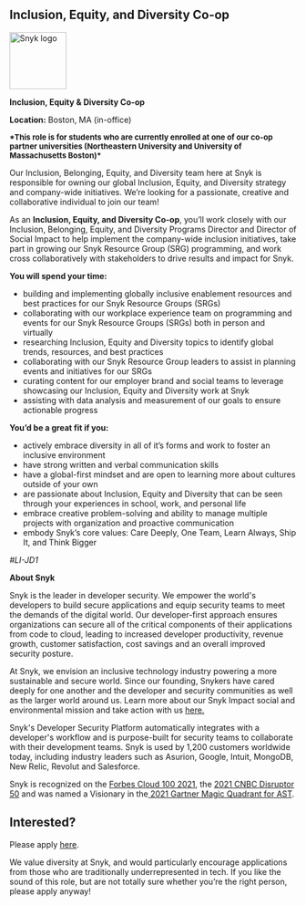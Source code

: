 Inclusion, Equity, and Diversity Co-op
---

<img src="https://res.cloudinary.com/snyk/image/upload/v1537345894/press-kit/brand/logo-black.png" width="100" alt="Snyk logo" />

<p><strong>Inclusion, Equity &amp; Diversity Co-op&nbsp;&nbsp;</strong></p>
<p><strong>Location:</strong><span style="font-weight: 400;"> Boston, MA (in-office)</span></p>
<p><span style="font-weight: 400;"><span style="font-size: 10pt;"><strong>*This role is for students who are currently enrolled at one of our co-op partner universities (Northeastern University and University of Massachusetts Boston)*</strong></span></span></p>
<p><span style="font-weight: 400;">Our Inclusion, Belonging, Equity, and Diversity team here at Snyk is responsible for owning our global Inclusion, Equity, and Diversity strategy and company-wide initiatives. </span><span style="font-weight: 400;">We’re looking for a passionate, creative and collaborative individual to join our team!&nbsp;</span></p>
<p><span style="font-weight: 400;">As an </span><strong>Inclusion, Equity, and Diversity Co-op</strong><span style="font-weight: 400;">, you’ll work closely with our Inclusion, Belonging, Equity, and Diversity Programs Director and Director of Social Impact to help implement the company-wide inclusion initiatives, take part in growing our Snyk Resource Group (SRG) programming, and work cross collaboratively with stakeholders to drive results and impact for Snyk.&nbsp;</span></p>
<p><strong>You will spend your time:&nbsp;&nbsp;</strong></p>
<ul>
<li style="font-weight: 400;"><span style="font-weight: 400;">building and implementing globally inclusive enablement resources and best practices for our Snyk Resource Groups (SRGs)</span></li>
<li style="font-weight: 400;"><span style="font-weight: 400;">collaborating with our workplace experience team on programming and events for our Snyk Resource Groups (SRGs) both in person and virtually</span></li>
<li style="font-weight: 400;"><span style="font-weight: 400;">researching Inclusion, Equity and Diversity topics to identify global trends, resources, and best practices&nbsp;</span></li>
<li style="font-weight: 400;"><span style="font-weight: 400;">collaborating with our Snyk Resource Group leaders to assist in planning events and initiatives for our SRGs</span></li>
<li style="font-weight: 400;"><span style="font-weight: 400;">curating content for our employer brand and social teams to leverage showcasing our Inclusion, Equity and Diversity work at Snyk</span></li>
<li style="font-weight: 400;"><span style="font-weight: 400;">assisting with data analysis and measurement of our goals to ensure actionable progress</span></li>
</ul>
<p><strong>You’d be a great fit if you:</strong></p>
<ul>
<li style="font-weight: 400;"><span style="font-weight: 400;">actively embrace diversity in all of it’s forms and work to foster an inclusive environment</span></li>
<li style="font-weight: 400;"><span style="font-weight: 400;">have strong written and verbal communication skills</span></li>
<li style="font-weight: 400;"><span style="font-weight: 400;">have a global-first mindset and are open to learning more about cultures outside of your own</span></li>
<li style="font-weight: 400;"><span style="font-weight: 400;">are passionate about Inclusion, Equity and Diversity that can be seen through your experiences in school, work, and personal life</span></li>
<li style="font-weight: 400;"><span style="font-weight: 400;">embrace creative problem-solving and ability to manage multiple projects with organization and proactive communication</span></li>
<li style="font-weight: 400;"><span style="font-weight: 400;">embody Snyk’s core values: Care Deeply, One Team, Learn Always, Ship It, and Think Bigger</span></li>
</ul>
<p><em><span style="font-weight: 400;">#LI-JD1</span></em></p><div class="content-conclusion"><p><strong>About Snyk</strong></p>
<p><span style="font-weight: 400;">Snyk is the leader in developer security. We empower the world's developers to build secure applications and equip security teams to meet the demands of the digital world. Our developer-first approach ensures organizations can secure all of the critical components of their applications from code to cloud, leading to increased developer productivity, revenue growth, customer satisfaction, cost savings and an overall improved security posture.&nbsp;</span></p>
<p><span style="font-weight: 400;">At Snyk, we envision an inclusive technology industry powering a more sustainable and secure world.</span> <span style="font-weight: 400;">Since our founding, Snykers have cared deeply for one another and the developer and security communities as well as the larger world around us. Learn more about our Snyk Impact social and environmental mission and take action with us </span><a href="https://snyk.io/about/snyk-impact/"><span style="font-weight: 400;">here.</span></a></p>
<p><span style="font-weight: 400;">Snyk's Developer Security Platform automatically integrates with a developer's workflow and is purpose-built for security teams to collaborate with their development teams. Snyk is used by 1,200 customers worldwide today, including industry leaders such as Asurion, Google, Intuit, MongoDB, New Relic, Revolut and Salesforce.</span></p>
<p><span style="font-weight: 400;">Snyk is recognized on the </span><a href="https://www.forbes.com/cloud100/#6f24b5ba5f94"><span style="font-weight: 400;">Forbes Cloud 100 2021</span></a><span style="font-weight: 400;">, the </span><a href="https://www.cnbc.com/2021/05/25/these-are-the-2021-cnbc-disruptor-50-companies.html"><span style="font-weight: 400;">2021 CNBC Disruptor 50</span></a><span style="font-weight: 400;"> and was named a Visionary in the</span><a href="https://snyk.io/blog/snyk-visionary-2021-gartner-magic-quadrant-for-ast/"><span style="font-weight: 400;"> 2021 Gartner Magic Quadrant for AST</span></a><span style="font-weight: 400;">.</span></p></div>

Interested?
---

Please apply [here](https://boards.greenhouse.io/snyk/jobs/6356512002#app).

We value diversity at Snyk, and would particularly encourage applications from those who are traditionally underrepresented in tech.
If you like the sound of this role, but are not totally sure whether you’re the right person, please apply anyway!
